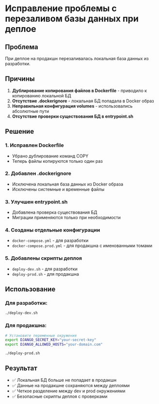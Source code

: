 # Исправление проблемы с перезаливом базы данных при деплое

## Проблема
При деплое на продакшн перезаливалась локальная база данных из разработки.

## Причины
1. **Дублирование копирования файлов в Dockerfile** - приводило к копированию локальной БД
2. **Отсутствие .dockerignore** - локальная БД попадала в Docker образ
3. **Неправильная конфигурация volumes** - использовались абсолютные пути
4. **Отсутствие проверки существования БД в entrypoint.sh**

## Решение

### 1. Исправлен Dockerfile
- Убрано дублирование команд COPY
- Теперь файлы копируются только один раз

### 2. Добавлен .dockerignore
- Исключена локальная база данных из Docker образа
- Исключены системные и временные файлы

### 3. Улучшен entrypoint.sh
- Добавлена проверка существования БД
- Миграции применяются только при необходимости

### 4. Созданы отдельные конфигурации
- `docker-compose.yml` - для разработки
- `docker-compose.prod.yml` - для продакшна с именованными томами

### 5. Добавлены скрипты деплоя
- `deploy-dev.sh` - для разработки
- `deploy-prod.sh` - для продакшна

## Использование

### Для разработки:
```bash
./deploy-dev.sh
```

### Для продакшна:
```bash
# Установите переменные окружения
export DJANGO_SECRET_KEY="your-secret-key"
export DJANGO_ALLOWED_HOSTS="your-domain.com"

./deploy-prod.sh
```

## Результат
- ✅ Локальная БД больше не попадает в продакшн
- ✅ Данные на продакшне сохраняются между деплоями
- ✅ Четкое разделение между dev и prod окружениями
- ✅ Безопасные скрипты деплоя с проверками
